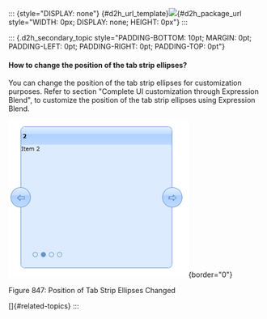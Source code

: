 ::: {style="DISPLAY: none"}
[](ms-xhelp:///?Id=d2h_url_template){#d2h_url_template}![](!package_url!){#d2h_package_url style="WIDTH: 0px; DISPLAY: none; HEIGHT: 0px"}
:::

::: {.d2h_secondary_topic style="PADDING-BOTTOM: 10pt; MARGIN: 0pt; PADDING-LEFT: 0pt; PADDING-RIGHT: 0pt; PADDING-TOP: 0pt"}
#### How to change the position of the tab strip ellipses?

You can change the position of the tab strip ellipses for customization purposes. Refer to section "Complete UI customization through Expression Blend", to customize the position of the tab strip ellipses using Expression Blend.

![](../ImagesExt/image261_754.png){border="0"}

Figure 847: Position of Tab Strip Ellipses Changed

[]{#related-topics}
:::
